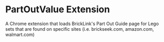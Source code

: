 # PartOutValue Extension
A Chrome extension that loads BrickLink's Part Out Guide page for Lego sets that are found on specific sites (i.e. brickseek.com, amazon.com, walmart.com)
